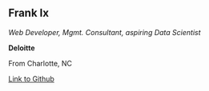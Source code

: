 ## Frank Ix

*Web Developer, Mgmt. Consultant, aspiring Data Scientist*

**Deloitte**

From Charlotte, NC

[Link to Github](https://github.com/fjixv)